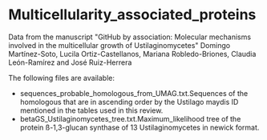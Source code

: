 # Multicellularity_associated_proteins
Data from the manuscript "GitHub by association: Molecular mechanisms involved in the multicellular growth of Ustilaginomycetes"  Domingo Martínez-Soto, Lucila Ortiz-Castellanos, Mariana Robledo-Briones, Claudia León-Ramírez and José Ruiz-Herrera

The following files are available:
* sequences_probable_homologous_from_UMAG.txt.Sequences of the homologous that are in ascending order by the Ustilago maydis ID mentioned in the tables used in this review.
* betaGS_Ustilaginomycetes_tree.txt.Maximum_likelihood tree of the protein ß-1,3-glucan synthase of 13 Ustilaginomycetes in newick format.
